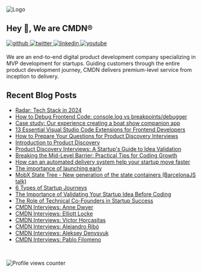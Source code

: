 ![Logo](https://github.com/cmdnio/.github/assets/2580555/ee140ca6-ede9-4492-aa04-ba1e3e498fd1)
## Hey 👋, We are CMDN®

  

<a href="https://github.com/cmdnio" target="_blank">
<img src=https://img.shields.io/badge/github-%2324292e.svg?&style=for-the-badge&logo=github&logoColor=white alt=github style="margin-bottom: 5px;" />
</a>
<a href="https://twitter.com/cmdnio" target="_blank">
<img src=https://img.shields.io/badge/twitter-%2300acee.svg?&style=for-the-badge&logo=twitter&logoColor=white alt=twitter style="margin-bottom: 5px;" />
</a>
<a href="https://linkedin.com/company/cmdnio/" target="_blank">
<img src=https://img.shields.io/badge/linkedin-%231E77B5.svg?&style=for-the-badge&logo=linkedin&logoColor=white alt=linkedin style="margin-bottom: 5px;" />
</a>
<a href="https://www.youtube.com/user/@cmdnio" target="_blank">
<img src=https://img.shields.io/badge/youtube-%23EE4831.svg?&style=for-the-badge&logo=youtube&logoColor=white alt=youtube style="margin-bottom: 5px;" />
</a>  
  

We are an end-to-end digital product development company specializing in MVP development for startups. Guiding customers through the entire product development journey, CMDN delivers premium-level service from inception to delivery.


## Recent Blog Posts
<!-- BLOG-POST-LIST:START -->
- [Radar: Tech Stack in 2024](https://cmdn.io/blog/tech-stack-2024)
- [How to Debug Frontend Code: console.log vs breakpoints/debugger](https://cmdn.io/blog/how-to-debug-frontend-code-console-log-vs-breakpoints-debugger)
- [Case study: Our experience creating a boat show companion app](https://cmdn.io/blog/case-study-our-experience-creating-a-boat-show-companion-app)
- [13 Essential Visual Studio Code Extensions for Frontend Developers](https://cmdn.io/blog/13-essential-visual-studio-code-extensions-for-frontend-developers)
- [How to Prepare Your Questions for Product Discovery Interviews](https://cmdn.io/blog/how-to-prepare-your-questions-for-product-discovery-interviews)
- [Introduction to Product Discovery](https://cmdn.io/blog/product-discovery-for-startups)
- [Product Discovery Interviews: A Startup&#39;s Guide to Idea Validation](https://cmdn.io/blog/mastering-product-discovery-interviews-startup-validation)
- [Breaking the Mid-Level Barrier: Practical Tips for Coding Growth](https://cmdn.io/blog/breaking-the-mid-level-barrier-practical-tips-for-coding-growth)
- [How can an automated delivery system help your startup move faster](https://cmdn.io/blog/how-can-an-automated-delivery-system-help-your-startup-move-faster)
- [The importance of launching early](https://cmdn.io/blog/the-importance-of-launching-early)
- [MobX State Tree - New generation of the state containers &lpar;BarcelonaJS talk&rpar;](https://cmdn.io/blog/mobx-state-tree-new-generation-of-the-state-containers-barcelonajs-talk)
- [6 Types of Startup Journeys](https://cmdn.io/blog/6-types-of-startup-journeys)
- [The Importance of Validating Your Startup Idea Before Coding](https://cmdn.io/blog/importance-of-validating-your-startup-idea-before-coding)
- [The Role of Technical Co-Founders in Startup Success](https://cmdn.io/blog/role-of-technical-co-founders-in-startup-success)
- [CMDN Interviews: Anne Dwyer](https://cmdn.io/blog/cmdn-interviews-anne-dwyer)
- [CMDN Interviews: Elliott Locke](https://cmdn.io/blog/cmdn-interviews-elliott-locke)
- [CMDN Interviews: Victor Horcasitas](https://cmdn.io/blog/cmdn-interviews-victor-horcasitas)
- [CMDN Interviews: Alejandro Ribó](https://cmdn.io/blog/cmdn-interviews-alejandro-ribo)
- [CMDN Interviews: Aleksey Denysyuk](https://cmdn.io/blog/cmdn-interviews-aleksey-denysyuk)
- [CMDN Interviews: Pablo Filomeno](https://cmdn.io/blog/cmdn-interviews-pablo-filomeno)
<!-- BLOG-POST-LIST:END -->
<br />




![Profile views counter](https://komarev.com/ghpvc/?username=cmdnio&&style=flat-square)  
